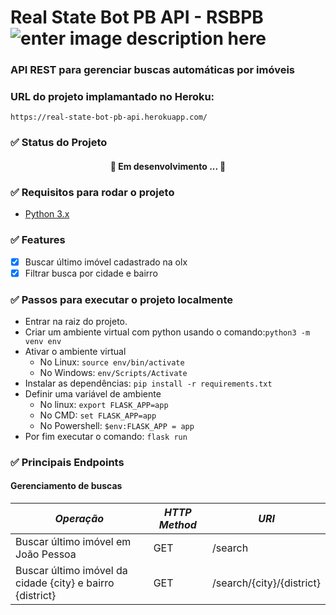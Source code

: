 # Real State Bot PB API - RSBPB ![enter image description here](https://img.shields.io/badge/version-1.0.0-yellowgreen)
### API REST para gerenciar buscas automáticas por imóveis

### URL do projeto implamantado no Heroku:
`https://real-state-bot-pb-api.herokuapp.com/`

### ✅ Status do Projeto
<h4 align="center"> 🚧 Em desenvolvimento ... 🚧 </h4>

### ✅ Requisitos para rodar o projeto
- [Python 3.x](https://www.python.org/downloads/) 

### ✅ Features

 - [x] Buscar último imóvel cadastrado na olx
 - [x] Filtrar busca por cidade e bairro

### ✅ Passos para executar o projeto localmente

- Entrar na raiz do projeto.
- Criar um ambiente virtual com python usando o comando:`python3 -m venv env`
- Ativar o ambiente virtual
	- No Linux: `source env/bin/activate`
	- No Windows: `env/Scripts/Activate`
- Instalar as dependências: `pip install -r requirements.txt`
- Definir uma variável de ambiente
	- No linux: `export FLASK_APP=app`
	- No CMD: `set FLASK_APP=app`
	- No Powershell: `$env:FLASK_APP = app`
- Por fim executar o comando: `flask run`

### ✅ Principais Endpoints

#### Gerenciamento de buscas

|*Operação*|*HTTP Method*| *URI*|
|--|--|--|
| Buscar último imóvel em João Pessoa | GET | /search
| Buscar último imóvel da cidade {city} e bairro {district} | GET | /search/{city}/{district}
